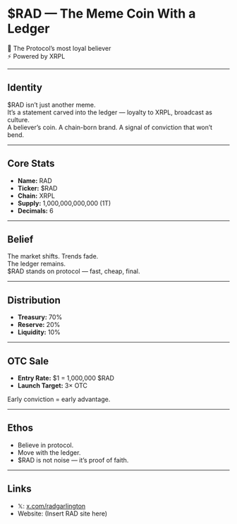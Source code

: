 # $RAD — The Meme Coin With a Ledger  

📖 The Protocol’s most loyal believer  
⚡ Powered by XRPL  

---

## Identity
$RAD isn’t just another meme.  
It’s a statement carved into the ledger — loyalty to XRPL, broadcast as culture.  
A believer’s coin. A chain-born brand. A signal of conviction that won’t bend.  

---

## Core Stats
- **Name:** RAD  
- **Ticker:** $RAD  
- **Chain:** XRPL  
- **Supply:** 1,000,000,000,000 (1T)  
- **Decimals:** 6  

---

## Belief
The market shifts. Trends fade.  
The ledger remains.  
$RAD stands on protocol — fast, cheap, final.  

---

## Distribution
- **Treasury:** 70%  
- **Reserve:** 20%  
- **Liquidity:** 10%  

---

## OTC Sale
- **Entry Rate:** $1 = 1,000,000 $RAD  
- **Launch Target:** 3× OTC  

Early conviction = early advantage.  

---

## Ethos
- Believe in protocol.  
- Move with the ledger.  
- $RAD is not noise — it’s proof of faith.  

---

## Links
- 𝕏: [x.com/radgarlington](https://x.com/radgarlington)  
- Website: (Insert RAD site here)  
